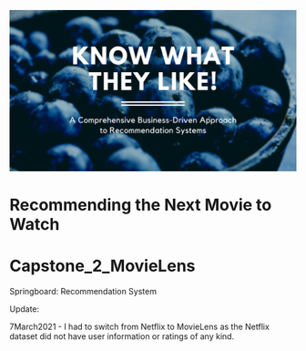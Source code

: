 ![banner](https://raw.githubusercontent.com/villafue/Capstone_2_MovieLens/7aa6f7dfc758b781b43f2822c67bd9139d5e95f9/Pictures/README/KNOW%20WHAT%20THEY%20LIKE%20BB.svg)
# Recommending the Next Movie to Watch


# Capstone_2_MovieLens
Springboard: Recommendation System

Update: 

7March2021 - I had to switch from Netflix to MovieLens as the Netflix dataset did not have user information or ratings of any kind. 
